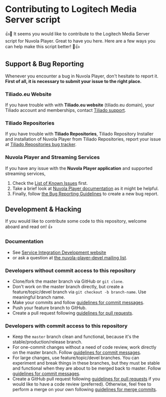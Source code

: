 Contributing to Logitech Media Server script
============================================

:+1::tada: It seems you would like to contribute to the Logitech Media Server script for Nuvola Player.
Great to have you here. Here are a few ways you can help make this script better! :tada::+1:

Support & Bug Reporting
-----------------------

Whenever you encounter a bug in Nuvola Player, don't hesitate to report it. **First of all, it is
necessary to submit your issue to the right place.**

### Tiliado.eu Website

If you have trouble with with **Tiliado.eu website** (tiliado.eu domain), your Tiliado account and
memberships, contact [Tiliado support](mailto:support@tiliado.eu).

### Tiliado Repositories

If you have trouble with **Tiliado Repositories**, Tiliado Repository Installer and installation of
Nuvola Player from Tiliado Repositories, report your issue at
[Tiliado Repositories bug tracker](https://github.com/tiliado/tiliado-repositories/issues).

### Nuvola Player and Streaming Services

If you have any issue with the **Nuvola Player application** and supported streaming services,

 1. Check the
    [List of Known Issues](https://github.com/tiliado/nuvolaplayer/wiki/Known-Issues) first.
 2. Take a brief look at
    [Nuvola Player documentation](http://tiliado.github.io/nuvolaplayer/documentation/3.0.html)
    as it might be helpful.
 3. Finally, follow 
    [the Bug Reporting Guidelines](https://github.com/tiliado/nuvolaplayer/wiki/Bug-Reporting-Guidelines)
    to create a new bug report.

Development & Hacking
---------------------
 
If you would like to contribute some code to this repository, welcome aboard and read on! :+1:

### Documentation

  * See [Service Integration Development website](http://tiliado.github.io/nuvolaplayer/development/apps.html)
  * or ask a question at [the nuvola-player-devel mailing list](https://groups.google.com/d/forum/nuvola-player-devel).

### Developers without commit access to this repository

  * Clone/fork the master branch via GitHub or `git clone`.
  * Don't work on the master branch directly, but create a feature/topic/devel branch via
    `git checkout -b branch-name`. Use meaningful branch name.
  * Make your commits and follow
    [guidelines for commit messages](http://tiliado.github.io/nuvolaplayer/development/apps/guidelines.html#commit-messages).
  * Push your feature branch to GitHub.
  * Create a pull request following
    [guidelines for pull requests](http://tiliado.github.io/nuvolaplayer/development/apps/guidelines.html#pull-requests).

### Developers with commit access to this repository
 
  * Keep the `master` branch clean and functional, because it's the stable/production/release
    branch.
  * For one-commit changes without a need of code review, work directly on the master branch.
    Follow
    [guidelines for commit messages](http://tiliado.github.io/nuvolaplayer/development/apps/guidelines.html#commit-messages).
  * For large changes, use feature/topic/devel branches. You can experiment and break things in
    these branches, but they must be stable and functional when they are about to be merged back to
    master. Follow
    [guidelines for commit messages](http://tiliado.github.io/nuvolaplayer/development/apps/guidelines.html#commit-messages).
  * Create a GitHub pull request following
    [guidelines for pull requests](http://tiliado.github.io/nuvolaplayer/development/apps/guidelines.html#pull-requests)
    if you would like to have a code review (preferred). Otherwise, feel free to perform a merge
    on your own following
    [guidelines for merge commits](http://tiliado.github.io/nuvolaplayer/development/apps/guidelines.html#merge-commits).
